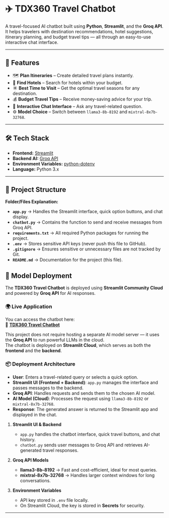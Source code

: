 # ✈️ TDX360 Travel Chatbot

A travel-focused AI chatbot built using **Python**, **Streamlit**, and the **Groq API**.  
It helps travelers with destination recommendations, hotel suggestions, itinerary planning, and budget travel tips — all through an easy-to-use interactive chat interface.

---

## 📌 Features

- 🗺 **Plan Itineraries** – Create detailed travel plans instantly.
- 🏨 **Find Hotels** – Search for hotels within your budget.
- ☀️ **Best Time to Visit** – Get the optimal travel seasons for any destination.
- 💰 **Budget Travel Tips** – Receive money-saving advice for your trip.
- 💬 **Interactive Chat Interface** – Ask any travel-related question.
- ⚙️ **Model Choice** – Switch between `llama3-8b-8192` and `mixtral-8x7b-32768`.

---

## 🛠 Tech Stack

- **Frontend:** [Streamlit](https://streamlit.io/)
- **Backend AI:** [Groq API](https://groq.com/)
- **Environment Variables:** [python-dotenv](https://pypi.org/project/python-dotenv/)
- **Language:** Python 3.x

---

## 📂 Project Structure

**Folder/Files Explanation:**
- **`app.py`** → Handles the Streamlit interface, quick option buttons, and chat display.  
- **`chatbot.py`** → Contains the function to send and receive messages from Groq API.  
- **`requirements.txt`** → All required Python packages for running the project.  
- **`.env`** → Stores sensitive API keys (never push this file to GitHub).  
- **`.gitignore`** → Ensures sensitive or unnecessary files are not tracked by Git.  
- **`README.md`** → Documentation for the project (this file).  

## 🚀 Model Deployment

The **TDX360 Travel Chatbot** is deployed using **Streamlit Community Cloud** and powered by **Groq API** for AI responses.

### 🌍 Live Application
You can access the chatbot here:  
🔗 **[TDX360 Travel Chatbot](https://4xkfeahyi9bzsmnfiex4bh.streamlit.app/)**

This project does not require hosting a separate AI model server — it uses the **Groq API** to run powerful LLMs in the cloud.  
The chatbot is deployed on **Streamlit Cloud**, which serves as both the **frontend** and the **backend**.

### 📦 Deployment Architecture

- **User**: Enters a travel-related query or selects a quick option.
- **Streamlit UI (Frontend + Backend)**: `app.py` manages the interface and passes messages to the backend.
- **Groq API**: Handles requests and sends them to the chosen AI model.
- **AI Model (Cloud)**: Processes the request using `llama3-8b-8192` or `mixtral-8x7b-32768`.
- **Response**: The generated answer is returned to the Streamlit app and displayed in the chat.


1. **Streamlit UI & Backend**  
   - `app.py` handles the chatbot interface, quick travel buttons, and chat history.
   - `chatbot.py` sends user messages to Groq API and retrieves AI-generated travel responses.

2. **Groq API Models**  
   - **llama3-8b-8192** → Fast and cost-efficient, ideal for most queries.  
   - **mixtral-8x7b-32768** → Handles larger context windows for long conversations.  

3. **Environment Variables**  
   - API key stored in `.env` file locally.
   - On Streamlit Cloud, the key is stored in **Secrets** for security.

---



